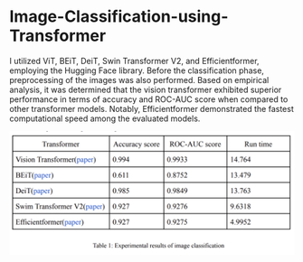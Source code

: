 # Image-Classification-using-Transformer

I utilized ViT, BEiT, DeiT, Swin Transformer V2, and Efficientformer, employing the Hugging Face library. Before the classification phase, preprocessing of the images was also performed. Based on empirical analysis, it was determined that the vision transformer exhibited superior performance in terms of accuracy and ROC-AUC score when compared to other transformer models. Notably, Efficientformer demonstrated the fastest computational speed among the evaluated models.

![image](results.png)
